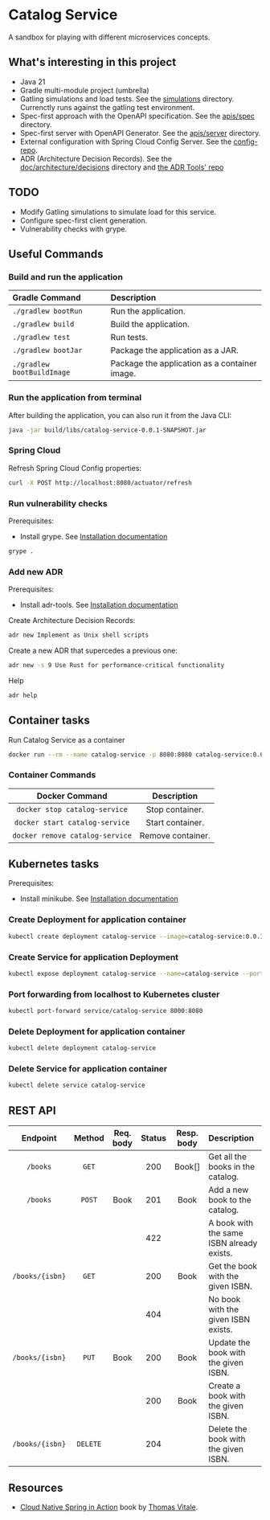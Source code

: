 # Catalog Service

A sandbox for playing with different microservices concepts.

## What's interesting in this project
- Java 21
- Gradle multi-module project (umbrella)
- Gatling simulations and load tests. See the [simulations](simulations) directory. Currenctly runs against the gatling test environment.
- Spec-first approach with the OpenAPI specification. See the [apis/spec](apis/spec) directory.
- Spec-first server with OpenAPI Generator. See the [apis/server](apis/server) directory.
- External configuration with Spring Cloud Config Server. See the [config-repo](https://github.com/leontyevdv/book-service-config).
- ADR (Architecture Decision Records). See the [doc/architecture/decisions](doc/architecture/decisions) directory and  [the ADR Tools' repo](https://github.com/npryce/adr-tools)

## TODO
- Modify Gatling simulations to simulate load for this service.
- Configure spec-first client generation.
- Vulnerability checks with grype.

## Useful Commands

### Build and run the application

| Gradle Command	         | Description                                   |
|:---------------------------|:----------------------------------------------|
| `./gradlew bootRun`        | Run the application.                          |
| `./gradlew build`          | Build the application.                        |
| `./gradlew test`           | Run tests.                                    |
| `./gradlew bootJar`        | Package the application as a JAR.             |
| `./gradlew bootBuildImage` | Package the application as a container image. |

### Run the application from terminal
After building the application, you can also run it from the Java CLI:
```bash
java -jar build/libs/catalog-service-0.0.1-SNAPSHOT.jar
```

### Spring Cloud
Refresh Spring Cloud Config properties:
```bash
curl -X POST http://localhost:8080/actuator/refresh
```

### Run vulnerability checks

Prerequisites:
- Install grype. See [Installation documentation](https://github.com/anchore/grype#installation)

```bash
grype .
```

### Add new ADR

Prerequisites:
- Install adr-tools. See [Installation documentation](https://github.com/npryce/adr-tools/blob/master/INSTALL.md)

Create Architecture Decision Records:
```bash
adr new Implement as Unix shell scripts
```

Create a new ADR that supercedes a previous one:
```bash
adr new -s 9 Use Rust for performance-critical functionality
```

Help
```bash
adr help
```

## Container tasks

Run Catalog Service as a container

```bash
docker run --rm --name catalog-service -p 8080:8080 catalog-service:0.0.1-SNAPSHOT
```

### Container Commands

| Docker Command	              | Description       |
|:-------------------------------:|:-----------------:|
| `docker stop catalog-service`   | Stop container.   |
| `docker start catalog-service`  | Start container.  |
| `docker remove catalog-service` | Remove container. |

## Kubernetes tasks

Prerequisites:
- Install minikube. See [Installation documentation](https://minikube.sigs.k8s.io/docs/start/)

### Create Deployment for application container

```bash
kubectl create deployment catalog-service --image=catalog-service:0.0.1-SNAPSHOT
```

### Create Service for application Deployment

```bash
kubectl expose deployment catalog-service --name=catalog-service --port=8080
```

### Port forwarding from localhost to Kubernetes cluster

```bash
kubectl port-forward service/catalog-service 8000:8080
```

### Delete Deployment for application container

```bash
kubectl delete deployment catalog-service
```

### Delete Service for application container

```bash
kubectl delete service catalog-service
```

## REST API

| Endpoint	      | Method   | Req. body  | Status | Resp. body     | Description    		   	     |
|:---------------:|:--------:|:----------:|:------:|:--------------:|:-------------------------------|
| `/books`        | `GET`    |            | 200    | Book[]         | Get all the books in the catalog. |
| `/books`        | `POST`   | Book       | 201    | Book           | Add a new book to the catalog. |
|                 |          |            | 422    |                | A book with the same ISBN already exists. |
| `/books/{isbn}` | `GET`    |            | 200    | Book           | Get the book with the given ISBN. |
|                 |          |            | 404    |                | No book with the given ISBN exists. |
| `/books/{isbn}` | `PUT`    | Book       | 200    | Book           | Update the book with the given ISBN. |
|                 |          |            | 200    | Book           | Create a book with the given ISBN. |
| `/books/{isbn}` | `DELETE` |            | 204    |                | Delete the book with the given ISBN. |

## Resources

- [Cloud Native Spring in Action](https://www.manning.com/books/cloud-native-spring-in-action) book
  by [Thomas Vitale](https://www.thomasvitale.com).